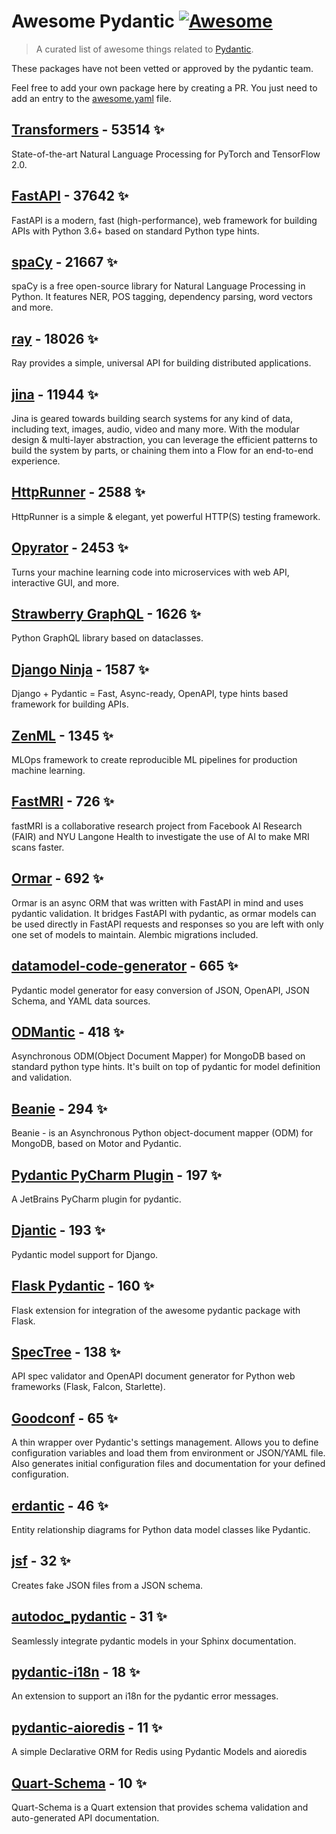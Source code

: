 # Awesome Pydantic [![Awesome](https://awesome.re/badge-flat.svg)](https://github.com/sindresorhus/awesome)

> A curated list of awesome things related to [Pydantic](https://pydantic-docs.helpmanual.io/).

These packages have not been vetted or approved by the pydantic team.

Feel free to add your own package here by creating a PR. You just need to add an entry to the [awesome.yaml](./awesome.yaml) file.


## [Transformers](https://github.com/huggingface/transformers) - 53514 ✨

State-of-the-art Natural Language Processing for PyTorch and TensorFlow 2.0.

## [FastAPI](https://github.com/tiangolo/fastapi) - 37642 ✨

FastAPI is a modern, fast (high-performance), web framework for building APIs with Python 3.6+ based on standard Python type hints.

## [spaCy](https://github.com/explosion/spaCy) - 21667 ✨

spaCy is a free open-source library for Natural Language Processing in Python. It features NER, POS tagging, dependency parsing, word vectors and more.

## [ray](https://github.com/ray-project/ray) - 18026 ✨

Ray provides a simple, universal API for building distributed applications.

## [jina](https://github.com/jina-ai/jina) - 11944 ✨

Jina is geared towards building search systems for any kind of data, including text, images, audio, video and many more. With the modular design & multi-layer abstraction, you can leverage the efficient patterns to build the system by parts, or chaining them into a Flow for an end-to-end experience.

## [HttpRunner](https://github.com/httprunner/httprunner) - 2588 ✨

HttpRunner is a simple & elegant, yet powerful HTTP(S) testing framework.

## [Opyrator](https://github.com/ml-tooling/opyrator) - 2453 ✨

Turns your machine learning code into microservices with web API, interactive GUI, and more.

## [Strawberry GraphQL](https://github.com/strawberry-graphql/strawberry) - 1626 ✨

Python GraphQL library based on dataclasses.

## [Django Ninja](https://github.com/vitalik/django-ninja) - 1587 ✨

Django + Pydantic = Fast, Async-ready, OpenAPI, type hints based framework for building APIs.

## [ZenML](https://github.com/zenml-io/zenml) - 1345 ✨

MLOps framework to create reproducible ML pipelines for production machine learning.

## [FastMRI](https://github.com/facebookresearch/fastMRI) - 726 ✨

fastMRI is a collaborative research project from Facebook AI Research (FAIR) and NYU Langone Health to investigate the use of AI to make MRI scans faster.

## [Ormar](https://github.com/collerek/ormar) - 692 ✨

Ormar is an async ORM that was written with FastAPI in mind and uses pydantic validation. It bridges FastAPI with pydantic, as ormar models can be used directly in FastAPI requests and responses so you are left with only one set of models to maintain. Alembic migrations included.

## [datamodel-code-generator](https://github.com/koxudaxi/datamodel-code-generator) - 665 ✨

Pydantic model generator for easy conversion of JSON, OpenAPI, JSON Schema, and YAML data sources.

## [ODMantic](https://github.com/art049/odmantic) - 418 ✨

Asynchronous ODM(Object Document Mapper) for MongoDB based on standard python type hints. It's built on top of pydantic for model definition and validation.

## [Beanie](https://github.com/roman-right/beanie) - 294 ✨

Beanie - is an Asynchronous Python object-document mapper (ODM) for MongoDB, based on Motor and Pydantic.

## [Pydantic PyCharm Plugin](https://github.com/koxudaxi/pydantic-pycharm-plugin) - 197 ✨

A JetBrains PyCharm plugin for pydantic.

## [Djantic](https://github.com/jordaneremieff/djantic) - 193 ✨

Pydantic model support for Django.

## [Flask Pydantic](https://github.com/bauerji/flask_pydantic) - 160 ✨

Flask extension for integration of the awesome pydantic package with Flask.

## [SpecTree](https://github.com/0b01001001/spectree) - 138 ✨

API spec validator and OpenAPI document generator for Python web frameworks (Flask, Falcon, Starlette).

## [Goodconf](https://github.com/lincolnloop/goodconf) - 65 ✨

A thin wrapper over Pydantic's settings management. Allows you to define configuration variables and load them from environment or JSON/YAML file. Also generates initial configuration files and documentation for your defined configuration.

## [erdantic](https://github.com/drivendataorg/erdantic) - 46 ✨

Entity relationship diagrams for Python data model classes like Pydantic.

## [jsf](https://github.com/ghandic/jsf) - 32 ✨

Creates fake JSON files from a JSON schema.

## [autodoc_pydantic](https://github.com/mansenfranzen/autodoc_pydantic) - 31 ✨

Seamlessly integrate pydantic models in your Sphinx documentation.

## [pydantic-i18n](https://github.com/boardpack/pydantic-i18n) - 18 ✨

An extension to support an i18n for the pydantic error messages.

## [pydantic-aioredis](https://github.com/andrewthetechie/pydantic-aioredis) - 11 ✨

A simple Declarative ORM for Redis using Pydantic Models and aioredis

## [Quart-Schema](https://gitlab.com/pgjones/quart-schema) - 10 ✨

Quart-Schema is a Quart extension that provides schema validation and auto-generated API documentation.
